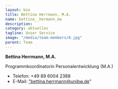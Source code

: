 ```yaml
---
layout: bio
title: Bettina Herrmann, M.A.
name: bettina__hermann_ma
description: 
category: aktuelles
tagline: Unser Service
image: "/media/team-members/8.jpg"
parent: Team
---
```


**Bettina Herrmann, M.A.**

Programmkoordinatorin Personalentwicklung (M.A.)

- Telefon:  +49 89 6004 2388
- E-Mail:  <a href="bettina.herrmann@unibw.de">"bettina.herrmann@unibw.de"</a>